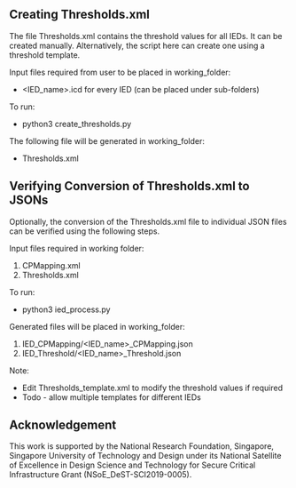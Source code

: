 ## Creating Thresholds.xml

The file Thresholds.xml contains the threshold values for all IEDs. It can be created manually.
Alternatively, the script here can create one using a threshold template.

Input files required from user to be placed in working_folder:
- <IED_name>.icd for every IED (can be placed under sub-folders)

To run:
- python3 create_thresholds.py

The following file will be generated in working_folder:
- Thresholds.xml

## Verifying Conversion of Thresholds.xml to JSONs

Optionally, the conversion of the Thresholds.xml file to individual JSON files can be verified using the following steps. 

Input files required in working folder:
1) CPMapping.xml
2) Thresholds.xml

To run:
- python3 ied_process.py

Generated files will be placed in working_folder:
1) IED_CPMapping/<IED_name>_CPMapping.json
2) IED_Threshold/<IED_name>_Threshold.json


Note: 
- Edit Thresholds_template.xml to modify the threshold values if required
- Todo - allow multiple templates for different IEDs

## Acknowledgement

This work is supported by the National Research Foundation, Singapore, Singapore University of Technology and Design under its National Satellite of Excellence in Design Science and Technology for Secure Critical Infrastructure Grant (NSoE_DeST-SCI2019-0005).
